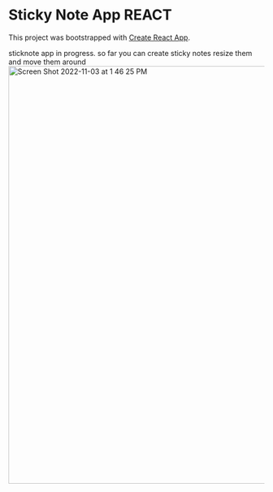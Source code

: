 # Sticky Note App REACT

This project was bootstrapped with [Create React App](https://github.com/facebook/create-react-app).

sticknote app in progress. so far you can create sticky notes resize them and move them around
<img width="823" alt="Screen Shot 2022-11-03 at 1 46 25 PM" src="https://user-images.githubusercontent.com/40246928/199796460-cf0a2cf1-bce5-4a24-acb0-e70c7428be28.png">
